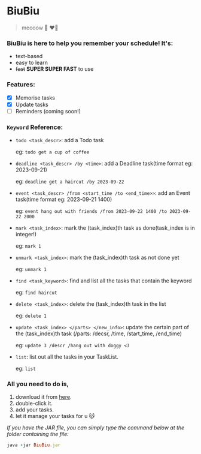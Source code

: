 # BiuBiu

> meooow :eyes: :heart_on_fire:

### BiuBiu is here to help you remember your schedule! It's:
 - text-based
 - easy to learn
 - ~~fast~~ **SUPER SUPER FAST** to use

### Features:

- [x] Memorise tasks
- [x] Update tasks
- [ ] Reminders (coming soon!)

### `Keyword` Reference:

- `todo <task_descr>`: add a Todo task
    
    eg: `todo get a cup of coffee`
- `deadline <task_descr> /by <time>`: add a Deadline task(time format eg: 2023-09-21)

    eg: `deadline get a haircut /by 2023-09-22`
- `event <task_descr> /from <start_time /to <end_time>>`: add an Event task(time format eg: 2023-09-21 1400)

    eg: `event hang out with friends /from 2023-09-22 1400 /to 2023-09-22 2000`
- `mark <task_index>`: mark the (task_index)th task as done(task_index is in integer!)
 
    eg: `mark 1`
- `unmark <task_index>`: mark the (task_index)th task as not done yet
  
    eg: `unmark 1`
- `find <task_keyword>`: find and list all the tasks that contain the keyword

    eg: `find haircut`
- `delete <task_index>`: delete the (task_index)th task in the list
  
    eg: `delete 1`
- `update <task_index> </parts> </new_info>`: update the certain part of the (task_index)th task (/parts: /decsr, /time, /start_time, /end_time)

    eg: `update 3 /descr /hang out with doggy <3`
- `list`: list out all the tasks in your TaskList.

    eg: `list`

### All you need to do is,

1. download it from [here](https://github.com/Chen-Kuei/ip/tree/master).
2. double-click it.
3. add your tasks.
4. let it manage your tasks for u :kissing_cat:

*If you have the JAR file, you can simply type the command below at the folder containing the file:*
```ruby
java -jar BiuBiu.jar
```

